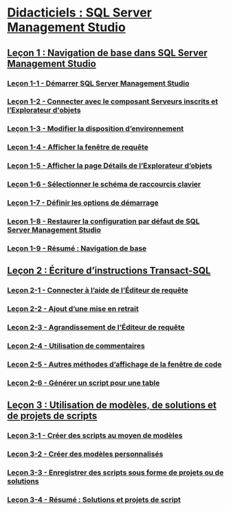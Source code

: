# [Didacticiels : SQL Server Management Studio](tutorial-sql-server-management-studio.md)  
## [Leçon 1 : Navigation de base dans SQL Server Management Studio](lesson-1-basic-navigation-in-sql-server-management-studio.md)  
### [Leçon 1-1 - Démarrer SQL Server Management Studio](lesson-1-1-start-sql-server-management-studio.md)  
### [Leçon 1-2 - Connecter avec le composant Serveurs inscrits et l’Explorateur d'objets](lesson-1-2-connect-with-registered-servers-and-object-explorer.md)  
### [Leçon 1-3 - Modifier la disposition d’environnement](lesson-1-3-change-the-environment-layout.md)  
### [Leçon 1-4 - Afficher la fenêtre de requête](lesson-1-4-display-the-query-window.md)  
### [Leçon 1-5 - Afficher la page Détails de l’Explorateur d’objets](lesson-1-5-show-the-object-explorer-details-page.md)  
### [Leçon 1-6 - Sélectionner le schéma de raccourcis clavier](lesson-1-6-select-the-keyboard-shortcut-scheme.md)  
### [Leçon 1-7 - Définir les options de démarrage](lesson-1-7-set-the-startup-options.md)  
### [Leçon 1-8 - Restaurer la configuration par défaut de SQL Server Management Studio](lesson-1-8-restore-the-default-sql-server-management-studio-configuration.md)  
### [Leçon 1-9 - Résumé : Navigation de base](lesson-1-9-summary-basic-navigation.md)  

## [Leçon 2 : Écriture d’instructions Transact-SQL](lesson-2-writing-transact-sql.md)  
### [Leçon 2-1 - Connecter à l’aide de l’Éditeur de requête](lesson-2-1-connecting-with-query-editor.md)  
### [Leçon 2-2 - Ajout d’une mise en retrait](lesson-2-2-adding-indentation.md)  
### [Leçon 2-3 - Agrandissement de l'Éditeur de requête](lesson-2-3-maximizing-query-editor.md)  
### [Leçon 2-4 - Utilisation de commentaires](lesson-2-4-using-comments.md)  
### [Leçon 2-5 - Autres méthodes d’affichage de la fenêtre de code](lesson-2-5-other-ways-of-viewing-the-code-window.md)  
### [Leçon 2-6 - Générer un script pour une table](lesson-2-6-script-a-table.md)  

## [Leçon 3 : Utilisation de modèles, de solutions et de projets de scripts](lesson-3-working-with-templates-solutions-and-script-projects.md)  
### [Leçon 3-1 - Créer des scripts au moyen de modèles](lesson-3-1-create-scripts-using-templates.md)  
### [Leçon 3-2 - Créer des modèles personnalisés](lesson-3-2-create-custom-templates.md)  
### [Leçon 3-3 - Enregistrer des scripts sous forme de projets ou de solutions](lesson-3-3-save-scripts-as-projects-or-solutions.md)  
### [Leçon 3-4 - Résumé : Solutions et projets de script](lesson-3-4-summary-solutions-and-script-projects.md)  

